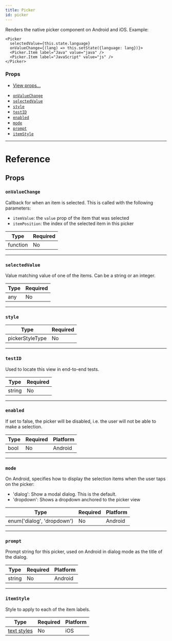 ```yaml
---
title: Picker
id: picker
---
```


Renders the native picker component on Android and iOS. Example:

    <Picker
      selectedValue={this.state.language}
      onValueChange={(lang) => this.setState({language: lang})}>
      <Picker.Item label="Java" value="java" />
      <Picker.Item label="JavaScript" value="js" />
    </Picker>

### Props

- [View props...](view.md#props)

* [`onValueChange`](picker.md#onvaluechange)
* [`selectedValue`](picker.md#selectedvalue)
* [`style`](picker.md#style)
* [`testID`](picker.md#testid)
* [`enabled`](picker.md#enabled)
* [`mode`](picker.md#mode)
* [`prompt`](picker.md#prompt)
* [`itemStyle`](picker.md#itemstyle)

---

# Reference

## Props

### `onValueChange`

Callback for when an item is selected. This is called with the following parameters:

- `itemValue`: the `value` prop of the item that was selected
- `itemPosition`: the index of the selected item in this picker

| Type     | Required |
| -------- | -------- |
| function | No       |

---

### `selectedValue`

Value matching value of one of the items. Can be a string or an integer.

| Type | Required |
| ---- | -------- |
| any  | No       |

---

### `style`

| Type            | Required |
| --------------- | -------- |
| pickerStyleType | No       |

---

### `testID`

Used to locate this view in end-to-end tests.

| Type   | Required |
| ------ | -------- |
| string | No       |

---

### `enabled`

If set to false, the picker will be disabled, i.e. the user will not be able to make a selection.

| Type | Required | Platform |
| ---- | -------- | -------- |
| bool | No       | Android  |

---

### `mode`

On Android, specifies how to display the selection items when the user taps on the picker:

- 'dialog': Show a modal dialog. This is the default.
- 'dropdown': Shows a dropdown anchored to the picker view

| Type                       | Required | Platform |
| -------------------------- | -------- | -------- |
| enum('dialog', 'dropdown') | No       | Android  |

---

### `prompt`

Prompt string for this picker, used on Android in dialog mode as the title of the dialog.

| Type   | Required | Platform |
| ------ | -------- | -------- |
| string | No       | Android  |

---

### `itemStyle`

Style to apply to each of the item labels.

| Type                               | Required | Platform |
| ---------------------------------- | -------- | -------- |
| [text styles](text-style-props.md) | No       | iOS      |
